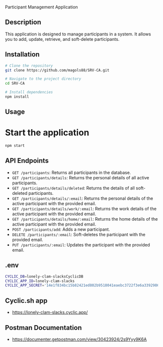 Participant Management Application

## Description

This application is designed to manage participants in a system. It allows you to add, update, retrieve, and soft-delete participants.

## Installation

```bash
# Clone the repository
git clone https://github.com/magols88/SRV-CA.git

# Navigate to the project directory
cd SRV-CA

# Install dependencies
npm install
```

## Usage

# Start the application

```bash
npm start

```

## API Endpoints

- `GET /participants`: Returns all participants in the database.
- `GET /participants/details`: Returns the personal details of all active participants.
- `GET /participants/details/deleted`: Returns the details of all soft-deleted participants.
- `GET /participants/details/:email`: Returns the personal details of the active participant with the provided email.
- `GET /participants/details/work/:email`: Returns the work details of the active participant with the provided email.
- `GET /participants/details/home/:email`: Returns the home details of the active participant with the provided email.
- `POST /participants/add`: Adds a new participant.
- `DELETE /participants/:email`: Soft-deletes the participant with the provided email.
- `PUT /participants/:email`: Updates the participant with the provided email.

## .env

```bash
CYCLIC_DB=lonely-clam-slacksCyclicDB
CYCLIC_APP_ID=lonely-clam-slacks
CYCLIC_APP_SECRET='14e1f834bc15b82421ed802b9518041eaebc3722f3e6a3392986c0551f6706dc9c6ca761bb6f5444ba19bf2242fa34e90be16b58333eb1684f39a12f0b190d30'
```

## Cyclic.sh app

- https://lonely-clam-slacks.cyclic.app/

## Postman Documentation

- https://documenter.getpostman.com/view/30423924/2s9Yyy9K6A
